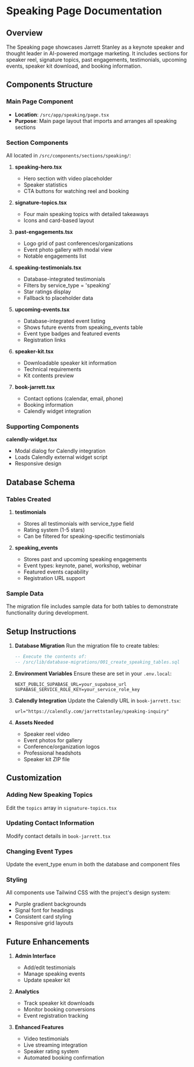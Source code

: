 # Speaking Page Documentation

## Overview
The Speaking page showcases Jarrett Stanley as a keynote speaker and thought leader in AI-powered mortgage marketing. It includes sections for speaker reel, signature topics, past engagements, testimonials, upcoming events, speaker kit download, and booking information.

## Components Structure

### Main Page Component
- **Location**: `/src/app/speaking/page.tsx`
- **Purpose**: Main page layout that imports and arranges all speaking sections

### Section Components
All located in `/src/components/sections/speaking/`:

1. **speaking-hero.tsx**
   - Hero section with video placeholder
   - Speaker statistics
   - CTA buttons for watching reel and booking

2. **signature-topics.tsx**
   - Four main speaking topics with detailed takeaways
   - Icons and card-based layout

3. **past-engagements.tsx**
   - Logo grid of past conferences/organizations
   - Event photo gallery with modal view
   - Notable engagements list

4. **speaking-testimonials.tsx**
   - Database-integrated testimonials
   - Filters by service_type = 'speaking'
   - Star ratings display
   - Fallback to placeholder data

5. **upcoming-events.tsx**
   - Database-integrated event listing
   - Shows future events from speaking_events table
   - Event type badges and featured events
   - Registration links

6. **speaker-kit.tsx**
   - Downloadable speaker kit information
   - Technical requirements
   - Kit contents preview

7. **book-jarrett.tsx**
   - Contact options (calendar, email, phone)
   - Booking information
   - Calendly widget integration

### Supporting Components

**calendly-widget.tsx**
- Modal dialog for Calendly integration
- Loads Calendly external widget script
- Responsive design

## Database Schema

### Tables Created

1. **testimonials**
   - Stores all testimonials with service_type field
   - Rating system (1-5 stars)
   - Can be filtered for speaking-specific testimonials

2. **speaking_events**
   - Stores past and upcoming speaking engagements
   - Event types: keynote, panel, workshop, webinar
   - Featured events capability
   - Registration URL support

### Sample Data
The migration file includes sample data for both tables to demonstrate functionality during development.

## Setup Instructions

1. **Database Migration**
   Run the migration file to create tables:
   ```sql
   -- Execute the contents of:
   -- /src/lib/database-migrations/001_create_speaking_tables.sql
   ```

2. **Environment Variables**
   Ensure these are set in your `.env.local`:
   ```
   NEXT_PUBLIC_SUPABASE_URL=your_supabase_url
   SUPABASE_SERVICE_ROLE_KEY=your_service_role_key
   ```

3. **Calendly Integration**
   Update the Calendly URL in `book-jarrett.tsx`:
   ```tsx
   url="https://calendly.com/jarrettstanley/speaking-inquiry"
   ```

4. **Assets Needed**
   - Speaker reel video
   - Event photos for gallery
   - Conference/organization logos
   - Professional headshots
   - Speaker kit ZIP file

## Customization

### Adding New Speaking Topics
Edit the `topics` array in `signature-topics.tsx`

### Updating Contact Information
Modify contact details in `book-jarrett.tsx`

### Changing Event Types
Update the event_type enum in both the database and component files

### Styling
All components use Tailwind CSS with the project's design system:
- Purple gradient backgrounds
- Signal font for headings
- Consistent card styling
- Responsive grid layouts

## Future Enhancements

1. **Admin Interface**
   - Add/edit testimonials
   - Manage speaking events
   - Update speaker kit

2. **Analytics**
   - Track speaker kit downloads
   - Monitor booking conversions
   - Event registration tracking

3. **Enhanced Features**
   - Video testimonials
   - Live streaming integration
   - Speaker rating system
   - Automated booking confirmation